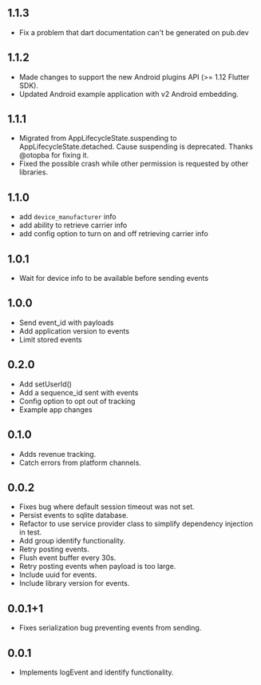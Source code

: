 ## 1.1.3
* Fix a problem that dart documentation can't be generated on pub.dev

## 1.1.2
* Made changes to support the new Android plugins API (>= 1.12 Flutter SDK).
* Updated Android example application with v2 Android embedding.

## 1.1.1
* Migrated from AppLifecycleState.suspending to AppLifecycleState.detached. Cause suspending is 
deprecated. Thanks @otopba for fixing it.
* Fixed the possible crash while other permission is requested by other libraries.

## 1.1.0
* add `device_manufacturer` info
* add ability to retrieve carrier info
* add config option to turn on and off retrieving carrier info

## 1.0.1

* Wait for device info to be available before sending events

## 1.0.0

* Send event_id with payloads
* Add application version to events
* Limit stored events

## 0.2.0

* Add setUserId()
* Add a sequence_id sent with events
* Config option to opt out of tracking
* Example app changes

## 0.1.0

* Adds revenue tracking.
* Catch errors from platform channels.

## 0.0.2

* Fixes bug where default session timeout was not set.
* Persist events to sqlite database.
* Refactor to use service provider class to simplify dependency injection in test.
* Add group identify functionality.
* Retry posting events.
* Flush event buffer every 30s.
* Retry posting events when payload is too large.
* Include uuid for events.
* Include library version for events.

## 0.0.1+1

* Fixes serialization bug preventing events from sending.

## 0.0.1

* Implements logEvent and identify functionality.
